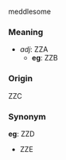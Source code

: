 meddlesome
### Meaning
+ _adj_: ZZA
    + __eg__: ZZB

### Origin

ZZC

### Synonym

__eg__: ZZD

+ ZZE



